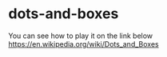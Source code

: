 # dots-and-boxes

You can see how to play it on the link below
https://en.wikipedia.org/wiki/Dots_and_Boxes
